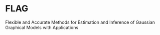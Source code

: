 # FLAG
Flexible and Accurate Methods for Estimation and Inference of Gaussian Graphical Models with Applications
